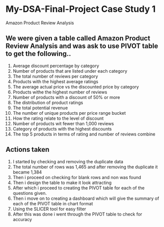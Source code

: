 # My-DSA-Final-Project Case Study 1
Amazon Product Review Analysis
## We were given a table called Amazon Product Review Analysis and was ask to use PIVOT table to get the following..
1. Average discount percentage by category
2. Number of products that are listed under each category
3. The total number of reviews per category
4. Products with the highest average ratings
5. The average actual price vs the discounted price by category
6. Products withe the highest number of reviews
7. Number of products with a discount of 50% or more
8. The distribution of product ratings
9. The total potential revenue
10. The number of unique products per price range bucket
11. How the rating relate to the level of discount
12. Number of products wit fewer than 1,000 reviews
13. Category of products with the highest discounts
14. The top 5 products in terms of rating and number of reviews combine
## Actions taken
1. I started by checking and removing the duplicate data
2. The total number of rows was 1,465 and after removing the duplicate it became 1,384
3. Then i proceed on checking for blank rows and non was found
4. Then i design the table to make it look attracting
5. After which i proceed to creating the PIVOT table for each of the questions given.
6. Then i move on to creating a dashboard which will give the summary of each of the PIVOT table in chart format
7. Using the SLICER tool for easy filter
8. After this was done i went through the PIVOT table to check for accuracy
## 

